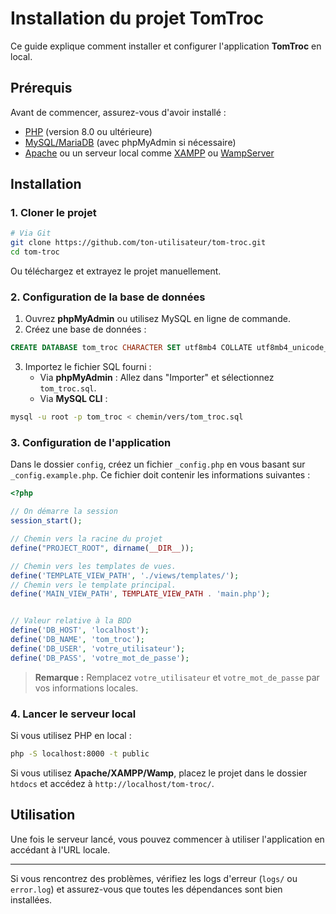 # Installation du projet TomTroc

Ce guide explique comment installer et configurer l'application **TomTroc** en local.

## Prérequis

Avant de commencer, assurez-vous d'avoir installé :

- [PHP](https://www.php.net/) (version 8.0 ou ultérieure)
- [MySQL/MariaDB](https://mariadb.org/) (avec phpMyAdmin si nécessaire)
- [Apache](https://httpd.apache.org/) ou un serveur local comme [XAMPP](https://www.apachefriends.org/fr/index.html) ou [WampServer](https://www.wampserver.com/)

## Installation

### 1. Cloner le projet

```sh
# Via Git
git clone https://github.com/ton-utilisateur/tom-troc.git
cd tom-troc
```

Ou téléchargez et extrayez le projet manuellement.

### 2. Configuration de la base de données

1. Ouvrez **phpMyAdmin** ou utilisez MySQL en ligne de commande.
2. Créez une base de données :

```sql
CREATE DATABASE tom_troc CHARACTER SET utf8mb4 COLLATE utf8mb4_unicode_ci;
```

3. Importez le fichier SQL fourni :
   - Via **phpMyAdmin** : Allez dans "Importer" et sélectionnez `tom_troc.sql`.
   - Via **MySQL CLI** :

```sh
mysql -u root -p tom_troc < chemin/vers/tom_troc.sql
```

### 3. Configuration de l'application

Dans le dossier `config`, créez un fichier `_config.php` en vous basant sur `_config.example.php`. Ce fichier doit contenir les informations suivantes :

```php
<?php

// On démarre la session
session_start();

// Chemin vers la racine du projet
define("PROJECT_ROOT", dirname(__DIR__));

// Chemin vers les templates de vues.
define('TEMPLATE_VIEW_PATH', './views/templates/');
// Chemin vers le template principal.
define('MAIN_VIEW_PATH', TEMPLATE_VIEW_PATH . 'main.php');


// Valeur relative à la BDD
define('DB_HOST', 'localhost');
define('DB_NAME', 'tom_troc');
define('DB_USER', 'votre_utilisateur');
define('DB_PASS', 'votre_mot_de_passe');
```

> **Remarque :** Remplacez `votre_utilisateur` et `votre_mot_de_passe` par vos informations locales.

### 4. Lancer le serveur local

Si vous utilisez PHP en local :

```sh
php -S localhost:8000 -t public
```

Si vous utilisez **Apache/XAMPP/Wamp**, placez le projet dans le dossier `htdocs` et accédez à `http://localhost/tom-troc/`.

## Utilisation

Une fois le serveur lancé, vous pouvez commencer à utiliser l'application en accédant à l'URL locale.

---

Si vous rencontrez des problèmes, vérifiez les logs d'erreur (`logs/` ou `error.log`) et assurez-vous que toutes les dépendances sont bien installées.
